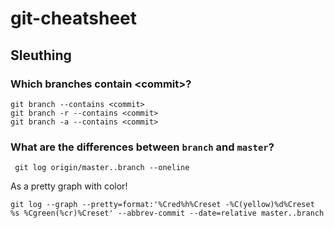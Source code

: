 # git-cheatsheet

## Sleuthing

### Which branches contain \<commit\>?

    git branch --contains <commit>
    git branch -r --contains <commit>
    git branch -a --contains <commit>

### What are the differences between `branch` and `master`?

     git log origin/master..branch --oneline
     
As a pretty graph with color!

    git log --graph --pretty=format:'%Cred%h%Creset -%C(yellow)%d%Creset %s %Cgreen(%cr)%Creset' --abbrev-commit --date=relative master..branch
